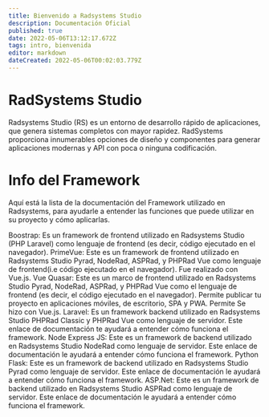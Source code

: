 ```yaml
---
title: Bienvenido a Radsystems Studio
description: Documentación Oficial
published: true
date: 2022-05-06T13:12:17.672Z
tags: intro, bienvenida
editor: markdown
dateCreated: 2022-05-06T00:02:03.779Z
---
```


# RadSystems Studio
Radsystems Studio (RS) es un entorno de desarrollo rápido de aplicaciones, que genera sistemas completos con mayor rapidez. RadSystems proporciona innumerables opciones de diseño y componentes para generar aplicaciones modernas y API con poca o ninguna codificación.

# Info del Framework

Aquí está la lista de la documentación del Framework utilizado en Radsystems, para ayudarle a entender las funciones que puede utilizar en su proyecto y cómo aplicarlas.

Boostrap: Es un framework de frontend utilizado en Radsystems Studio (PHP Laravel) como lenguaje de frontend (es decir, código ejecutado en el navegador).
PrimeVue: Este es un framework de frontend utilizado en Radsystems Studio Pyrad, NodeRad, ASPRad, y PHPRad Vue como lenguaje de frontend(i.e código ejecutado en el navegador). Fue realizado con Vue.js.
Vue Quasar: Este es un marco de frontend utilizado en Radsystems Studio Pyrad, NodeRad, ASPRad, y PHPRad Vue como el lenguaje de frontend (es decir, el código ejecutado en el navegador). Permite publicar tu proyecto en aplicaciones móviles, de escritorio, SPA y PWA. Permite Se hizo con Vue.js.
Laravel: Es un framework backend utilizado en Radsystems Studio PHPRad Classic y PHPRad Vue como lenguaje de servidor. Este enlace de documentación te ayudará a entender cómo funciona el framework.
Node Express JS: Este es un framework de backend utilizado en Radsystems Studio NodeRad como lenguaje de servidor. Este enlace de documentación le ayudará a entender cómo funciona el framework.
Python Flask: Este es un framework de backend utilizado en Radsystems Studio Pyrad como lenguaje de servidor. Este enlace de documentación le ayudará a entender cómo funciona el framework.
ASP.Net: Este es un framework de backend utilizado en Radsystems Studio ASPRad como lenguaje de servidor. Este enlace de documentación le ayudará a entender cómo funciona el framework.

